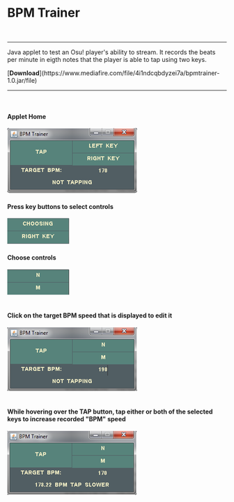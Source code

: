 <h1 style="color=rgb(255, 219, 219);">BPM Trainer</h1>
<br><hr>
<p style="color=rgb(229, 229, 229);">
Java applet to test an Osu! player's ability to stream. 
It records the beats per minute in eigth notes that the player is able to tap using two keys.
</p>
[<b style="color=rgb(255, 219, 219);">Download</b>](https://www.mediafire.com/file/4i1ndcqbdyzei7a/bpmtrainer-1.0.jar/file)
<hr><br>

<h4 style="color=rgb(229, 229, 229);">Applet Home</h4>
<div><img src="1.png" />
<br>
<h4 style="color=rgb(229, 229, 229);">Press key buttons to select controls</h4>
<div><img src="2.png" /></div>
<h4 style="color=rgb(229, 229, 229);">Choose controls</h4>
<div><img src="3.png" /></div>
<br>
<h4 style="color=rgb(229, 229, 229);">Click on the target BPM speed that is displayed to edit it</h4>
<div><img src="4.png" /></div>
<br>
<h4 style="color=rgb(229, 229, 229);">While hovering over the TAP button, tap either or both of the selected keys to increase recorded "BPM" speed</h4>
<div><img src="5.png" /></div>
